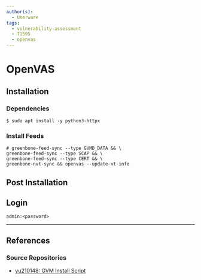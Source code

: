 ```yaml
---
author(s):
  - Userware
tags:
  - vulnerability-assessment
  - T1595
  - openvas
---
```

# OpenVAS

## Installation

### Dependencies

```
$ sudo apt install -y python3-httpx
```

### Install Feeds

```
# greenbone-feed-sync --type GVMD_DATA && \
greenbone-feed-sync --type SCAP && \
greenbone-feed-sync --type CERT && \
greenbone-nvt-sync && openvas --update-vt-info
```


## Post Installation

## Login

```
admin:<password>
```

---
## References

### Source Repositories

 - [yu210148: GVM Install Script](https://github.com/yu210148/gvm_install)